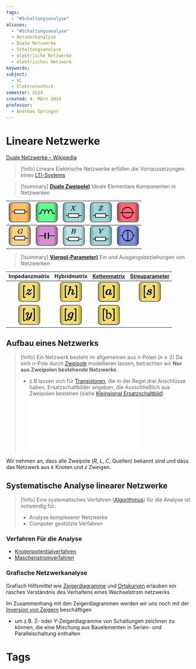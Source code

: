 ```yaml
---
tags:
  - "#Schaltungsanalyse"
aliases:
  - "#Schaltungsanalyse"
  - Netzwerkanalyse
  - Duale Netzwerke
  - Schaltungsanalyse
  - elektrische Netzwerke
  - elektrisches Netzwerk
keywords: 
subject:
  - VL
  - Elektrotechnik
semester: SS24
created: 4. März 2024
professor:
  - Andreas Springer
---
```

 

# Lineare Netzwerke

[Duale Netzwerke – Wikipedia](https://de.wikipedia.org/wiki/Duale_Netzwerke)

> [!info] Lineare Elektrische Netzwerke erfüllen die Vorraussetzungen eines [LTI-Systems](../Systemtheorie/LTI-Systeme.md)

> [!summary] [**Duale Zweipole)**](Zweipol.md) Ideale Elementare Komponenten in Netzwerken

| ![](assets/R.png) | ![](assets/L.png) | ![](assets/X.png) | ![](assets/Z.png) | ![](assets/U.png) |
| :---------------: | :---------------: | :---------------: | :---------------: | :---------------: |
| ![](assets/G.png) | ![](assets/C.png) | ![](assets/B.png) | ![](assets/Y.png) | ![](assets/I.png) |


> [!summary] [**Vierpol-Parameter)**](../Hardwareentwicklung/Vierpol.md) Ein und Ausgangsbeziehungen von Netzwerken

|    Impedanzmatrix    |     Hybridmatrix     |     [Kettenmatrix](../Hardwareentwicklung/Kettenmatrix.md)     |    [Streuparameter](../HF-Technik/Streuparameter.md)    |
| :------------------: | :------------------: | :------------------: | :------------------: |
| ![](assets/zMat.png) | ![](assets/hMat.png) | ![](assets/aMat.png) | ![](assets/sMat.png) |
| ![](assets/yMat.png) | ![](assets/gMat.png) | ![](assets/bMat.png) |                      |

## Aufbau eines Netzwerks

> [!info] Ein Netzwerk besteht im allgemeinen aus $n$-Polen ($n\geq 2$)
> Da sich $n$-Pole durch [Zweipole](Zweipol.md) modellieren lassen, betrachten wir **Nur aus Zweipolen bestehende Netzwerke**.
> - z.B lassen sich für [Transistoren](../Hardwareentwicklung/Halbleiter/{MOC}%20Transistor.md), die in der Regel drei Anschlüsse haben, Ersatzschaltbilder angeben, die Ausschließlich aus Zweipolen bestehen (siehe [Kleinsignal Ersatzschaltbild](../Hardwareentwicklung/Halbleiter/BJT%20Kleinsignalverhalten.md))
> ![700](assets/Schaltungsanalyse%202025-01-13%2022.21.43.excalidraw.md)

Wir nehmen an, dass alle Zweipole ($R$, $L$, $C$, Quellen) bekannt sind und dass das Netzwerk aus $k$ Knoten und $z$ Zweigen.

## Systematische Analyse linearer Netzwerke

> [!info] Eine systematisches Verfahren ([Algorithmus](../Softwareentwicklung/DS-Algo/{MOC}%20Algorithmus.md)) für die Analyse ist notwendig für:
> - Analyse komplexerer Netzwerke
> - Computer gestützte Verfahren

### Verfahren Für die Analyse

- [Knotenpotentialverfahren](../Hardwareentwicklung/Knotenpotentialverfahren.md)
- [Maschenstromverfahren](Maschenstromverfahren.md)

### Grafische Netzwerkanalyse

Grafisch Hilfsmittel wie [Zeigerdiagramme](Wechselstromtechnik.md) und [Ortskurven](../Systemtheorie/Übertragungsfunktion.md) erlauben ein rasches Verständnis des Verhaltens eines Wechselstrom netzwerks

Im Zusammenhang mit den Zeigerdiagrammen werden wir uns noch mit der [Inversion von Zeigern](Wechselstromtechnik.md#Inversion%20von%20Zeigern) beschäftigen
  - um z.B. Z- oder Y-Zeigerdiagramme von Schaltungen zeichnen zu können, die eine Mischung aus Bauelementen in Serien- und Parallelschaltung enthalten

# Tags

[^1]: Für den Fall der [Wechselstromtechnik](Wechselstromtechnik.md)